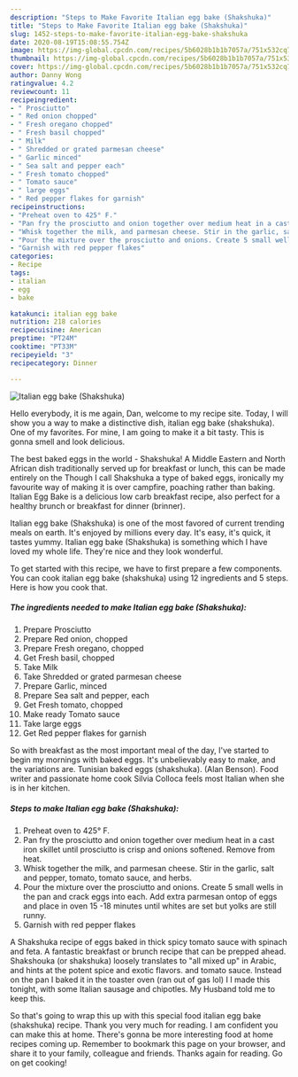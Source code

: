 ```yaml
---
description: "Steps to Make Favorite Italian egg bake (Shakshuka)"
title: "Steps to Make Favorite Italian egg bake (Shakshuka)"
slug: 1452-steps-to-make-favorite-italian-egg-bake-shakshuka
date: 2020-08-19T15:08:55.754Z
image: https://img-global.cpcdn.com/recipes/5b6028b1b1b7057a/751x532cq70/italian-egg-bake-shakshuka-recipe-main-photo.jpg
thumbnail: https://img-global.cpcdn.com/recipes/5b6028b1b1b7057a/751x532cq70/italian-egg-bake-shakshuka-recipe-main-photo.jpg
cover: https://img-global.cpcdn.com/recipes/5b6028b1b1b7057a/751x532cq70/italian-egg-bake-shakshuka-recipe-main-photo.jpg
author: Danny Wong
ratingvalue: 4.2
reviewcount: 11
recipeingredient:
- " Prosciutto"
- " Red onion chopped"
- " Fresh oregano chopped"
- " Fresh basil chopped"
- " Milk"
- " Shredded or grated parmesan cheese"
- " Garlic minced"
- " Sea salt and pepper each"
- " Fresh tomato chopped"
- " Tomato sauce"
- " large eggs"
- " Red pepper flakes for garnish"
recipeinstructions:
- "Preheat oven to 425° F."
- "Pan fry the prosciutto and onion together over medium heat in a cast iron skillet until prosciutto is crisp and onions softened. Remove from heat."
- "Whisk together the milk, and parmesan cheese. Stir in the garlic, salt and pepper, tomato, tomato sauce, and herbs."
- "Pour the mixture over the prosciutto and onions. Create 5 small wells in the pan and crack eggs into each. Add extra parmesan ontop of eggs and place in oven 15 -18 minutes until whites are set but yolks are still runny."
- "Garnish with red pepper flakes"
categories:
- Recipe
tags:
- italian
- egg
- bake

katakunci: italian egg bake 
nutrition: 218 calories
recipecuisine: American
preptime: "PT24M"
cooktime: "PT33M"
recipeyield: "3"
recipecategory: Dinner

---
```



![Italian egg bake (Shakshuka)](https://img-global.cpcdn.com/recipes/5b6028b1b1b7057a/751x532cq70/italian-egg-bake-shakshuka-recipe-main-photo.jpg)

Hello everybody, it is me again, Dan, welcome to my recipe site. Today, I will show you a way to make a distinctive dish, italian egg bake (shakshuka). One of my favorites. For mine, I am going to make it a bit tasty. This is gonna smell and look delicious.

The best baked eggs in the world - Shakshuka! A Middle Eastern and North African dish traditionally served up for breakfast or lunch, this can be made entirely on the Though I call Shakshuka a type of baked eggs, ironically my favourite way of making it is over campfire, poaching rather than baking. Italian Egg Bake is a delicious low carb breakfast recipe, also perfect for a healthy brunch or breakfast for dinner (brinner).

Italian egg bake (Shakshuka) is one of the most favored of current trending meals on earth. It's enjoyed by millions every day. It's easy, it's quick, it tastes yummy. Italian egg bake (Shakshuka) is something which I have loved my whole life. They're nice and they look wonderful.


To get started with this recipe, we have to first prepare a few components. You can cook italian egg bake (shakshuka) using 12 ingredients and 5 steps. Here is how you cook that.

<!--inarticleads1-->

##### The ingredients needed to make Italian egg bake (Shakshuka):

1. Prepare  Prosciutto
1. Prepare  Red onion, chopped
1. Prepare  Fresh oregano, chopped
1. Get  Fresh basil, chopped
1. Take  Milk
1. Take  Shredded or grated parmesan cheese
1. Prepare  Garlic, minced
1. Prepare  Sea salt and pepper, each
1. Get  Fresh tomato, chopped
1. Make ready  Tomato sauce
1. Take  large eggs
1. Get  Red pepper flakes for garnish


So with breakfast as the most important meal of the day, I&#39;ve started to begin my mornings with baked eggs. It&#39;s unbelievably easy to make, and the variations are. Tunisian baked eggs (shakshuka). (Alan Benson). Food writer and passionate home cook Silvia Colloca feels most Italian when she is in her kitchen. 

<!--inarticleads2-->

##### Steps to make Italian egg bake (Shakshuka):

1. Preheat oven to 425° F.
1. Pan fry the prosciutto and onion together over medium heat in a cast iron skillet until prosciutto is crisp and onions softened. Remove from heat.
1. Whisk together the milk, and parmesan cheese. Stir in the garlic, salt and pepper, tomato, tomato sauce, and herbs.
1. Pour the mixture over the prosciutto and onions. Create 5 small wells in the pan and crack eggs into each. Add extra parmesan ontop of eggs and place in oven 15 -18 minutes until whites are set but yolks are still runny.
1. Garnish with red pepper flakes


A Shakshuka recipe of eggs baked in thick spicy tomato sauce with spinach and feta. A fantastic breakfast or brunch recipe that can be prepped ahead. Shakshouka (or shakshuka) loosely translates to &#34;all mixed up&#34; in Arabic, and hints at the potent spice and exotic flavors. and tomato sauce. Instead on the pan I baked it in the toaster oven (ran out of gas lol) I I made this tonight, with some Italian sausage and chipotles. My Husband told me to keep this. 

So that's going to wrap this up with this special food italian egg bake (shakshuka) recipe. Thank you very much for reading. I am confident you can make this at home. There's gonna be more interesting food at home recipes coming up. Remember to bookmark this page on your browser, and share it to your family, colleague and friends. Thanks again for reading. Go on get cooking!
